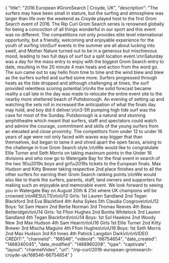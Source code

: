 {
    "title": "2016 European #GromSearch | Croyde, UK",
    "description": "The surfers may have been small in stature, but the surfing and atmosphere was larger than life over the weekend as Croyde played host to the first Grom Search event of 2016. The Rip Curl Grom Search series is renowned globally for being a concoction of all things wonderful in our sport and this event was no different. The competitions not only provides elite level international opportunity, but a friendly, welcoming and enjoyable experience for the youth of surfing.\n\nSurf events in the summer are all about lucking into swell, and Mother Nature turned out to be in a generous but mischievous mood, leading to two full days of surf but a split location event.\n\nSaturday was a day for the mass entry to enjoy with the biggest Grom Search entry to date, resulting in the 20 minute 4 man heats and action from the word go. The sun came out to say hello from time to time and the wind blew and blew as the surfers surfed and surfed some more. Surfers progressed through heats as the tide dropped and although challenging at times, the surf provided relentless scoring potential.\n\nAs the solid forecast became reality a call late in the day was made to relocate the entire event site to the nearby more sheltered beach of Puttsborough. An evening of setting up and watching the sets roll in increased the anticipation of what the finals day may hold, and boy did it deliver.\n\n3-5ft pumping high tide surf was the case for most of the Sunday. Putsborough is a natural and stunning amphitheatre which meant that surfers, staff and spectators could watch and admire the courage, commitment and skills of the young surfers from an elevated and close proximity. The competitors from under 12 to under 16 years of age were not only faced with waves way bigger that than themselves, but began to tame it and shred apart the open faces, arising to the challenge in true Grom Search style.\n\nWe would like to congratulate Ellie Turner and Seth Morris on taking maximum points in the Under 16 divisions and who now go to Watergate Bay for the final event in search of the two 16\u2019s boys and girl\u2019s tickets to the European finals. Max Hudson and Kitty Brewer taking respective 2nd place finishes and to all the other surfers for earning their Grom Search ranking points.\n\nWe would also like to thank the surfers, parents, staff, land owners and supporters for making such an enjoyable and memorable event. We look forward to seeing you in Watergate Bay on August 20th & 21st where UK champions will be crowned.\n\nRESULTS\n\nU12 Girls: 1st Lauren Sandland 2nd Tegan Blackford 3rd Eva Blackford 4th Asha Sykes 5th Claudia Cosgrove\n\nU12 Boys: 1st Sam Hearn 2nd Bertie Norman 3rd Thomas Reeves 4th Beau Betteridge\n\nU14 Girls: 1st Ffion Hughes 2nd Bonita Whitelock 3rd Lauren Sandland 4th Tegan Blackford\n\nU14 Boys: 1st Sol Hawkins 2nd Woody New 3rd Max Hudson 4th Sam Hearn\n\nU16 Girls 1st Ellie Turner 2nd Kitty Brewer 3rd Mischa Maguire 4th Ffion Hughes\n\nU16 Boys: 1st Seth Morris 2nd Max Hudson 3rd Kit Innes 4th Patrick Langdon Dark\n\n\nVIDEO CREDIT:",
    "channelid": "168546",
    "videoid": "66754654",
    "date_created": "1468340045",
    "date_modified": "1468960208",
    "type": "captivate",
    "layout": "channelVideo",
    "url": "\/rip-curl\/2016-european-gromsearch-croyde-uk\/168546-66754654"
}